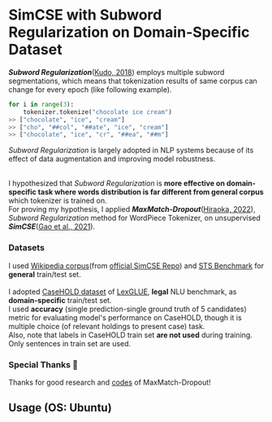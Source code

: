 # SimCSE with Subword Regularization on Domain-Specific Dataset
***Subword Regularization***([Kudo, 2018](https://arxiv.org/abs/1804.10959)) employs multiple subword segmentations, which means that tokenization results of same corpus can change for every epoch (like following example).
```python
for i in range(3):
    tokenizer.tokenize("chocolate ice cream")
>> ["chocolate", "ice", "cream"]
>> ["cho", "##col", "##ate", "ice", "cream"]
>> ["chocolate", "ice", "cr", "##ea", "##m"]
```
*Subword Regularization* is largely adopted in NLP systems because of its effect of data augmentation and improving model robustness.<br/><br/>

I hypothesized that *Subword Regularization* is **more effective on domain-specific task where words distribution is far different from general corpus** which tokenizer is trained on.<br/>
For proving my hypothesis, I applied ***MaxMatch-Dropout***([Hiraoka, 2022](https://arxiv.org/abs/2209.04126)), *Subword Regularization* method for WordPiece Tokenizer, on unsupervised ***SimCSE***([Gao et al., 2021](https://arxiv.org/abs/2104.08821)).
### Datasets
I used [Wikipedia corpus](https://huggingface.co/datasets/princeton-nlp/datasets-for-simcse)(from [official SimCSE Repo](https://github.com/princeton-nlp/SimCSE)) and [STS Benchmark](https://ixa2.si.ehu.eus/stswiki/index.php/STSbenchmark) for **general** train/test set.<br/><br/>
I adopted [CaseHOLD dataset](https://huggingface.co/datasets/lex_glue) of [LexGLUE](https://github.com/coastalcph/lex-glue), **legal** NLU benchmark, as **domain-specific** train/test set.<br/>
I used **accuracy** (single prediction-single ground truth of 5 candidates) metric for evaluating model's performance on CaseHOLD, though it is multiple choice (of relevant holdings to present case) task.<br/>
Also, note that labels in CaseHOLD train set **are not used** during training. Only sentences in train set are used.
### Special Thanks :pray:
Thanks for good research and [codes](https://github.com/tatHi/maxmatch_dropout) of MaxMatch-Dropout!
## Usage (OS: Ubuntu)

